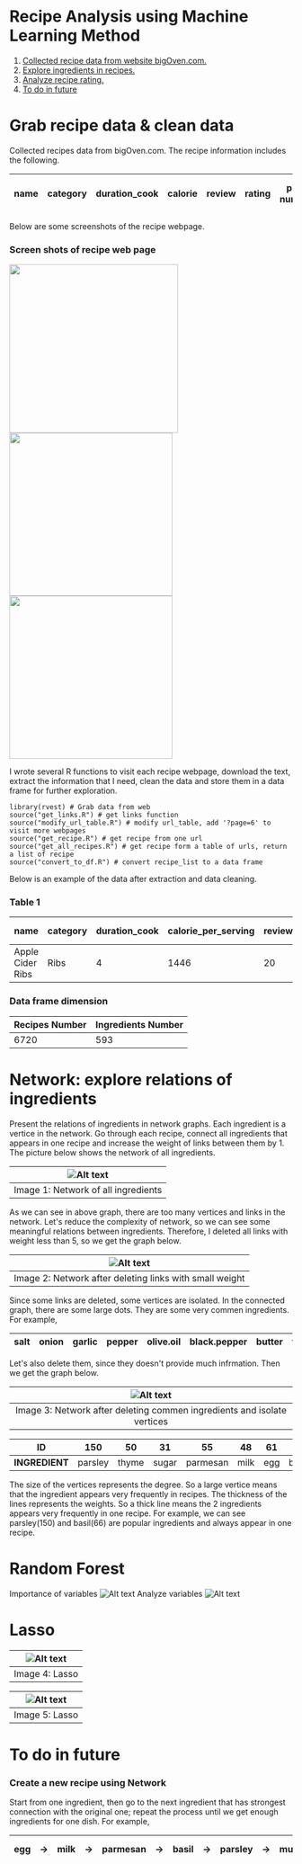 # Recipe Analysis using Machine Learning Method
1. [Collected recipe data from website bigOven.com.](README.md#Grab-recipe-data-&-clean-data)
2. [Explore ingredients in recipes.](README.md#Network)
3. [Analyze recipe rating.](README.md#Random-Forest)
4. [To do in future](README.md#to-do-in-future)

# Grab recipe data & clean data
Collected recipes data from bigOven.com. The recipe information includes the following.

|name     |category|duration_cook| calorie|review| rating|photo numbers| serving_num    |all ingredients & amount| 
|---------|-----------|---------|-----------|---------|-----------|---------|-----------|----|

Below are some screenshots of the recipe webpage.

### Screen shots of recipe web page
<img src="picture/bigOven_1.png" width="300"><img src="picture/bigOven_2.png" width="290"><img src="picture/bigOven_3.png" width="290">

I wrote several R functions to visit each recipe webpage, download the text, extract the information that I need, clean the data and store them in a data frame for further exploration.

```{r, warning= F, message=FALSE}
library(rvest) # Grab data from web
source("get_links.R") # get links function
source("modify_url_table.R") # modify url_table, add '?page=6' to visit more webpages
source("get_recipe.R") # get recipe from one url
source("get_all_recipes.R") # get recipe form a table of urls, return a list of recipe
source("convert_to_df.R") # convert recipe_list to a data frame
```
Below is an example of the data after extraction and data cleaning.

### Table 1

|name|category|duration_cook| calorie_per_serving |review| rating|photo numbers| serving_num     |Ribs| Black pepper |salt  | Garlic |...... |
|---------|-----------|---------|-----------|---------|-----------|---------|-----------|---------|-----------|---------|------|------|
|Apple Cider Ribs | Ribs  |4| 1446 |20| 4.5|2| 4     |2     | 1 |1     | 2  | ......|

### Data frame dimension

|Recipes Number | Ingredients Number|
|--------------|--------------------|
|6720  | 593|

# Network: explore relations of ingredients
Present the relations of ingredients in network graphs. Each ingredient is a vertice in the network.
Go through each recipe, connect all ingredients that appears in one recipe and increase the weight of links between them by 1. The picture below shows the network of all ingredients.

|![Alt text](picture/network_1.png?raw=true "Network of all ingredients")|
|:----------:|
|Image 1: Network of all ingredients|

As we can see in above graph, there are too many vertices and links in the network. Let's reduce the complexity of network, so we can see some meaningful relations between ingredients. Therefore, I deleted all links with weight less than 5, so we get the graph below.

|![Alt text](picture/network_2.png?raw=true "Network of all ingredients")|
|:----------:|
|Image 2: Network after deleting links with small weight|

Since some links are deleted, some vertices are isolated. In the connected graph, there are some large dots. They are some very commen ingredients. For example,

|salt     | onion     |garlic   | pepper     |olive.oil     | black.pepper     |butter     | tomatoes     | ......|
|---------|-----------|---------|-----------|---------|-----------|---------|-----------|-----|

Let's also delete them, since they doesn't provide much infrmation. Then we get the graph below.

|![Alt text](picture/network_3.png?raw=true "Network of all ingredients")|
|:----------:|
|Image 3: Network after deleting commen ingredients and isolate vertices|

| **ID**     | 150     |50   | 31     |55    | 48     |61     | 66     |
|---------|-----------|---------|-------|---------|-----------|---------|-----------|
|**INGREDIENT** | parsley |thyme   | sugar  |parmesan   | milk    |egg     | basil     |

The size of the vertices represents the degree. So a large vertice means that the ingredient appears very frequently in recipes. The thickness of the lines represents the weights. So a thick line means the 2 ingredients appears very frequently in one recipe. For example, we can see parsley(150) and basil(66) are popular ingredients and always appear in one recipe.

# Random Forest
Importance of variables
![Alt text](picture/rf_1.png?raw=true "Title")
Analyze variables
![Alt text](picture/rf_2.png?raw=true "Title")
# Lasso

|![Alt text](picture/lasso_1.png?raw=true "")|
|:----------:|
|Image 4: Lasso|

|![Alt text](picture/lasso_2.png?raw=true "Network of all ingredients")|
|:----------:|
|Image 5: Lasso|


# To do in future
### Create a new recipe using Network
Start from one ingredient, then go to the next ingredient that has strongest connection with the original one; repeat the process until we get enough ingredients for one dish.  For example,

| egg | -> | milk | -> | parmesan | ->| basil| ->| parsley| ->| mushrooms| white wine|
|-----|-----|-----|----|----------|---|-----|----|---------|--|----------|-----------|
